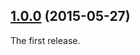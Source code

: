 ## [1.0.0](https://github.com/twada/unassert/releases/tag/v1.0.0) (2015-05-27)


The first release.
